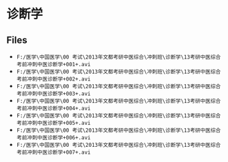 # 诊断学

## Files

- `F:/医学\中国医学\00 考试\2013年文都考研中医综合\冲刺班\诊断学\13考研中医综合考前冲刺中医诊断学+001+.avi`
- `F:/医学\中国医学\00 考试\2013年文都考研中医综合\冲刺班\诊断学\13考研中医综合考前冲刺中医诊断学+002+.avi`
- `F:/医学\中国医学\00 考试\2013年文都考研中医综合\冲刺班\诊断学\13考研中医综合考前冲刺中医诊断学+003+.avi`
- `F:/医学\中国医学\00 考试\2013年文都考研中医综合\冲刺班\诊断学\13考研中医综合考前冲刺中医诊断学+004+.avi`
- `F:/医学\中国医学\00 考试\2013年文都考研中医综合\冲刺班\诊断学\13考研中医综合考前冲刺中医诊断学+005+.avi`
- `F:/医学\中国医学\00 考试\2013年文都考研中医综合\冲刺班\诊断学\13考研中医综合考前冲刺中医诊断学+006+.avi`
- `F:/医学\中国医学\00 考试\2013年文都考研中医综合\冲刺班\诊断学\13考研中医综合考前冲刺中医诊断学+007+.avi`
